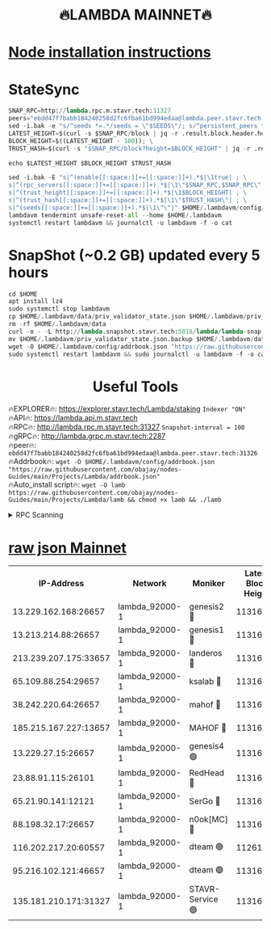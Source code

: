 <h1 align="center"> 🔥LAMBDA MAINNET🔥</h1>


[Node installation instructions](https://github.com/obajay/nodes-Guides/tree/main/Projects/Lambda)
=


# StateSync
```python
SNAP_RPC=http://lambda.rpc.m.stavr.tech:31327
peers="ebdd47f7babb184240258d2fc6fba61bd994edaa@lambda.peer.stavr.tech:31326" 
sed -i.bak -e "s/^seeds *=.*/seeds = \"$SEEDS\"/; s/^persistent_peers *=.*/persistent_peers = \"$PEERS\"/" $HOME/.lambdavm/config/config.toml
LATEST_HEIGHT=$(curl -s $SNAP_RPC/block | jq -r .result.block.header.height); \
BLOCK_HEIGHT=$((LATEST_HEIGHT - 100)); \
TRUST_HASH=$(curl -s "$SNAP_RPC/block?height=$BLOCK_HEIGHT" | jq -r .result.block_id.hash)

echo $LATEST_HEIGHT $BLOCK_HEIGHT $TRUST_HASH

sed -i.bak -E "s|^(enable[[:space:]]+=[[:space:]]+).*$|\1true| ; \
s|^(rpc_servers[[:space:]]+=[[:space:]]+).*$|\1\"$SNAP_RPC,$SNAP_RPC\"| ; \
s|^(trust_height[[:space:]]+=[[:space:]]+).*$|\1$BLOCK_HEIGHT| ; \
s|^(trust_hash[[:space:]]+=[[:space:]]+).*$|\1\"$TRUST_HASH\"| ; \
s|^(seeds[[:space:]]+=[[:space:]]+).*$|\1\"\"|" $HOME/.lambdavm/config/config.toml
lambdavm tendermint unsafe-reset-all --home $HOME/.lambdavm
systemctl restart lambdavm && journalctl -u lambdavm -f -o cat

```
# SnapShot (~0.2 GB) updated every 5 hours
```python
cd $HOME
apt install lz4
sudo systemctl stop lambdavm
cp $HOME/.lambdavm/data/priv_validator_state.json $HOME/.lambdavm/priv_validator_state.json.backup
rm -rf $HOME/.lambdavm/data
curl -o - -L http://lambda.snapshot.stavr.tech:5016/lambda/lambda-snap.tar.lz4 | lz4 -c -d - | tar -x -C $HOME/.lambdavm --strip-components 2
mv $HOME/.lambdavm/priv_validator_state.json.backup $HOME/.lambdavm/data/priv_validator_state.json
wget -O $HOME/.lambdavm/config/addrbook.json "https://raw.githubusercontent.com/obajay/nodes-Guides/main/Projects/Lambda/addrbook.json"
sudo systemctl restart lambdavm && sudo journalctl -u lambdavm -f -o cat
```
 <h1 align="center"> Useful Tools</h1>

🔥EXPLORER🔥:      https://explorer.stavr.tech/Lambda/staking	        `Indexer "ON"` \
🔥API🔥: 			 		 https://lambda.api.m.stavr.tech \
🔥RPC🔥:           http://lambda.rpc.m.stavr.tech:31327	              `Snapshot-interval = 100` \
🔥gRPC🔥:          http://lambda.grpc.m.stavr.tech:2287 \
🔥peer🔥:					 `ebdd47f7babb184240258d2fc6fba61bd994edaa@lambda.peer.stavr.tech:31326` \
🔥Addrbook🔥:    ```wget -O $HOME/.lambdavm/config/addrbook.json "https://raw.githubusercontent.com/obajay/nodes-Guides/main/Projects/Lambda/addrbook.json"``` \
🔥Auto_install script🔥: ```wget -O lamb https://raw.githubusercontent.com/obajay/nodes-Guides/main/Projects/Lambda/lamb && chmod +x lamb && ./lamb```


<details>
<summary>RPC Scanning</summary>

<h2 align="center"> We scan nodes in real time every 4 hours. And we provide the final result of RPC endpoints.
We cannot influence the operation of these nodes in any way. </h2>


```python
If Voting Power is higher than 0 --> then the Node is a validator of the network and may be subject to attack and be a potential threat to the chain.
```
```python
We marked such validators with a red symbol
```

</details>

[raw json Mainnet](https://rpc-check.lambm.stavr.tech/lambm/rpc-lambm-result.json)
=


<table><tr><th>IP-Address</th><th>Network</th><th>Moniker</th><th>Latest Block Height</th><th>Earliest Block Height</th><th>Catching Up</th><th>Tx Index</th><th>Voting Power</th><th>Scan Time</th></tr><tr><td>13.229.162.168:26657</td><td>lambda_92000-1</td><td>genesis2 🔴</td><td>11316020</td><td>1</td><td>False</td><td>on</td><td>16710754</td><td>2024-01-24T09:20:36.201055477UTC</td></tr><tr><td>13.213.214.88:26657</td><td>lambda_92000-1</td><td>genesis1 🔴</td><td>11316021</td><td>1</td><td>False</td><td>on</td><td>107835</td><td>2024-01-24T09:20:41.084415072UTC</td></tr><tr><td>213.239.207.175:33657</td><td>lambda_92000-1</td><td>landeros 🔴</td><td>11316019</td><td>8136001</td><td>False</td><td>off</td><td>1396496</td><td>2024-01-24T09:20:30.479049159UTC</td></tr><tr><td>65.109.88.254:29657</td><td>lambda_92000-1</td><td>ksalab 🔴</td><td>11316023</td><td>8715001</td><td>False</td><td>on</td><td>510465</td><td>2024-01-24T09:20:46.305022321UTC</td></tr><tr><td>38.242.220.64:26657</td><td>lambda_92000-1</td><td>mahof 🔴</td><td>11316017</td><td>10131001</td><td>False</td><td>off</td><td>770350</td><td>2024-01-24T09:20:23.764768414UTC</td></tr><tr><td>185.215.167.227:13657</td><td>lambda_92000-1</td><td>MAHOF 🔴</td><td>11316021</td><td>10134001</td><td>False</td><td>on</td><td>2051510</td><td>2024-01-24T09:20:39.837799111UTC</td></tr><tr><td>13.229.27.15:26657</td><td>lambda_92000-1</td><td>genesis4 🟢</td><td>11316020</td><td>11043001</td><td>False</td><td>on</td><td>0</td><td>2024-01-24T09:20:39.492090041UTC</td></tr><tr><td>23.88.91.115:26101</td><td>lambda_92000-1</td><td>RedHead 🔴</td><td>11316019</td><td>11216019</td><td>False</td><td>off</td><td>553202</td><td>2024-01-24T09:20:30.826935912UTC</td></tr><tr><td>65.21.90.141:12121</td><td>lambda_92000-1</td><td>SerGo 🔴</td><td>11316023</td><td>11216023</td><td>False</td><td>off</td><td>10611948</td><td>2024-01-24T09:20:48.734713776UTC</td></tr><tr><td>88.198.32.17:26657</td><td>lambda_92000-1</td><td>n0ok[MC] 🔴</td><td>11316023</td><td>11216023</td><td>False</td><td>off</td><td>1578630</td><td>2024-01-24T09:20:51.734608514UTC</td></tr><tr><td>116.202.217.20:60557</td><td>lambda_92000-1</td><td>dteam 🟢</td><td>11261207</td><td>11223001</td><td>False</td><td>on</td><td>0</td><td>2024-01-24T09:20:24.056680818UTC</td></tr><tr><td>95.216.102.121:46657</td><td>lambda_92000-1</td><td>dteam 🟢</td><td>11316023</td><td>11305001</td><td>False</td><td>off</td><td>0</td><td>2024-01-24T09:20:45.940193272UTC</td></tr><tr><td>135.181.210.171:31327</td><td>lambda_92000-1</td><td>STAVR-Service 🟢</td><td>11316022</td><td>11313501</td><td>False</td><td>on</td><td>0</td><td>2024-01-24T09:20:45.567596757UTC</td></tr></table>
